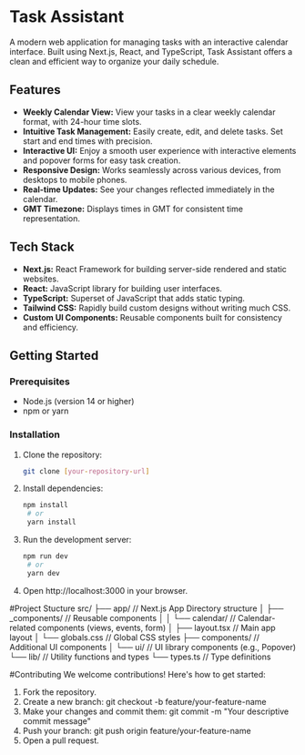 # Task Assistant

A modern web application for managing tasks with an interactive calendar interface. Built using Next.js, React, and TypeScript, Task Assistant offers a clean and efficient way to organize your daily schedule.

## Features

- **Weekly Calendar View:** View your tasks in a clear weekly calendar format, with 24-hour time slots.
- **Intuitive Task Management:** Easily create, edit, and delete tasks. Set start and end times with precision.
- **Interactive UI:** Enjoy a smooth user experience with interactive elements and popover forms for easy task creation.
- **Responsive Design:** Works seamlessly across various devices, from desktops to mobile phones.
- **Real-time Updates:** See your changes reflected immediately in the calendar.
- **GMT Timezone:** Displays times in GMT for consistent time representation.

## Tech Stack

- **Next.js:** React Framework for building server-side rendered and static websites.
- **React:** JavaScript library for building user interfaces.
- **TypeScript:** Superset of JavaScript that adds static typing.
- **Tailwind CSS:** Rapidly build custom designs without writing much CSS.
- **Custom UI Components:** Reusable components built for consistency and efficiency.

## Getting Started

### Prerequisites

- Node.js (version 14 or higher)
- npm or yarn

### Installation

1. Clone the repository:
   ```bash
   git clone [your-repository-url]
   ```
2. Install dependencies:
   ```bash
   npm install
    # or
    yarn install
   ```
3. Run the development server:
   ```bash
   npm run dev
    # or
    yarn dev
   ```
4. Open http://localhost:3000 in your browser.

#Project Stucture
src/
├── app/ // Next.js App Directory structure
│ ├── \_components/ // Reusable components
│ │ └── calendar/ // Calendar-related components (views, events, form)
│ ├── layout.tsx // Main app layout
│ └── globals.css // Global CSS styles
├── components/ // Additional UI components
│ └── ui/ // UI library components (e.g., Popover)
└── lib/ // Utility functions and types
└── types.ts // Type definitions

#Contributing
We welcome contributions! Here's how to get started:

1. Fork the repository.
2. Create a new branch: git checkout -b feature/your-feature-name
3. Make your changes and commit them: git commit -m "Your descriptive commit message"
4. Push your branch: git push origin feature/your-feature-name
5. Open a pull request.
